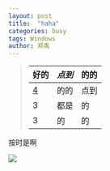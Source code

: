 ```yaml
---
layout: post
title:  "haha"
categories: busy
tags: Windows
author: 郑禹
---
```




>
> | 好的                                                         | *点到* | 的的 |
> | ------------------------------------------------------------ | ------ | ---- |
> | [4](http://t1.aixinxi.net/o_1cu8ek2oss4j1aa62kp14jo2rla.jpg-j.jpg) | 的的   | 点到 |
> | 3                                                            | 都是   | 的   |
> | 3                                                            | 的     | 的   |
>

 按时是啊



![](http://t1.aixinxi.net/o_1cu8d4pmu1evtb513ma1gcs54pa.jpg-w.jpg)